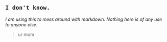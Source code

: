 `I don't know.`
---------------
*I am using this to mess around with markdown. Nothing here is of any use to anyone else.*
> ur mom
